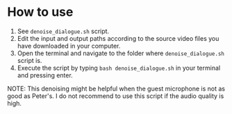 # How to use
1. See `denoise_dialogue.sh` script.
2. Edit the input and output paths according to the source video files you have downloaded in your computer.
3. Open the terminal and navigate to the folder where `denoise_dialogue.sh` script is.
4. Execute the script by typing `bash denoise_dialogue.sh` in your terminal and pressing enter.

NOTE: This denoising might be helpful when the guest microphone is not as good as Peter's. I do not recommend to use this script if the audio quality is high.
